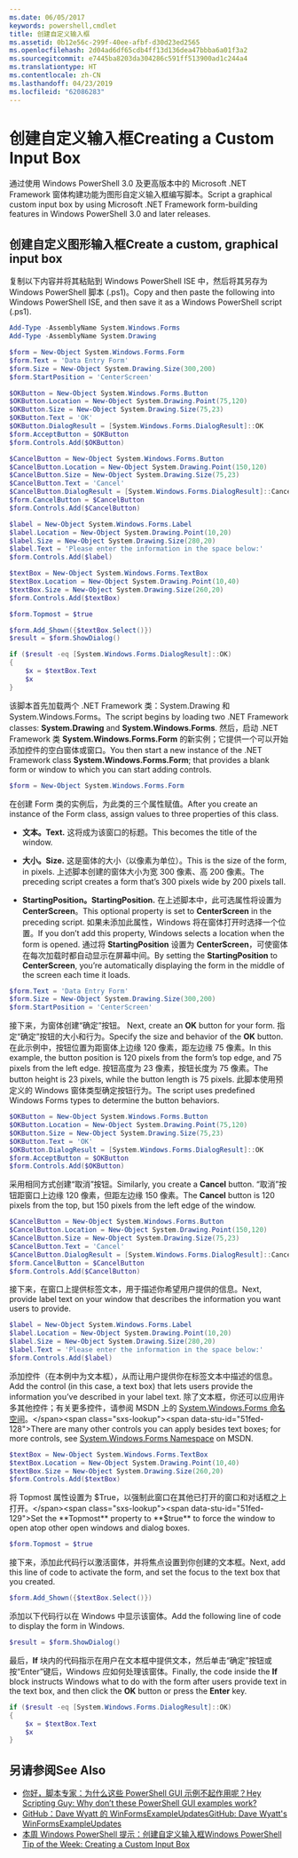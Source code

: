 ```yaml
---
ms.date: 06/05/2017
keywords: powershell,cmdlet
title: 创建自定义输入框
ms.assetid: 0b12e56c-299f-40ee-afbf-d30d23ed2565
ms.openlocfilehash: 2d04ad6df65cdb4ff13d136dea47bbba6a01f3a2
ms.sourcegitcommit: e7445ba8203da304286c591ff513900ad1c244a4
ms.translationtype: HT
ms.contentlocale: zh-CN
ms.lasthandoff: 04/23/2019
ms.locfileid: "62086283"
---
```

# <a name="creating-a-custom-input-box"></a><span data-ttu-id="51fed-103">创建自定义输入框</span><span class="sxs-lookup"><span data-stu-id="51fed-103">Creating a Custom Input Box</span></span>

<span data-ttu-id="51fed-104">通过使用 Windows PowerShell 3.0 及更高版本中的 Microsoft .NET Framework 窗体构建功能为图形自定义输入框编写脚本。</span><span class="sxs-lookup"><span data-stu-id="51fed-104">Script a graphical custom input box by using Microsoft .NET Framework form-building features in Windows PowerShell 3.0 and later releases.</span></span>

## <a name="create-a-custom-graphical-input-box"></a><span data-ttu-id="51fed-105">创建自定义图形输入框</span><span class="sxs-lookup"><span data-stu-id="51fed-105">Create a custom, graphical input box</span></span>

<span data-ttu-id="51fed-106">复制以下内容并将其粘贴到 Windows PowerShell ISE 中，然后将其另存为 Windows PowerShell 脚本 (.ps1)。</span><span class="sxs-lookup"><span data-stu-id="51fed-106">Copy and then paste the following into Windows PowerShell ISE, and then save it as a Windows PowerShell script (.ps1).</span></span>

```powershell
Add-Type -AssemblyName System.Windows.Forms
Add-Type -AssemblyName System.Drawing

$form = New-Object System.Windows.Forms.Form
$form.Text = 'Data Entry Form'
$form.Size = New-Object System.Drawing.Size(300,200)
$form.StartPosition = 'CenterScreen'

$OKButton = New-Object System.Windows.Forms.Button
$OKButton.Location = New-Object System.Drawing.Point(75,120)
$OKButton.Size = New-Object System.Drawing.Size(75,23)
$OKButton.Text = 'OK'
$OKButton.DialogResult = [System.Windows.Forms.DialogResult]::OK
$form.AcceptButton = $OKButton
$form.Controls.Add($OKButton)

$CancelButton = New-Object System.Windows.Forms.Button
$CancelButton.Location = New-Object System.Drawing.Point(150,120)
$CancelButton.Size = New-Object System.Drawing.Size(75,23)
$CancelButton.Text = 'Cancel'
$CancelButton.DialogResult = [System.Windows.Forms.DialogResult]::Cancel
$form.CancelButton = $CancelButton
$form.Controls.Add($CancelButton)

$label = New-Object System.Windows.Forms.Label
$label.Location = New-Object System.Drawing.Point(10,20)
$label.Size = New-Object System.Drawing.Size(280,20)
$label.Text = 'Please enter the information in the space below:'
$form.Controls.Add($label)

$textBox = New-Object System.Windows.Forms.TextBox
$textBox.Location = New-Object System.Drawing.Point(10,40)
$textBox.Size = New-Object System.Drawing.Size(260,20)
$form.Controls.Add($textBox)

$form.Topmost = $true

$form.Add_Shown({$textBox.Select()})
$result = $form.ShowDialog()

if ($result -eq [System.Windows.Forms.DialogResult]::OK)
{
    $x = $textBox.Text
    $x
}
```

<span data-ttu-id="51fed-107">该脚本首先加载两个 .NET Framework 类：System.Drawing 和 System.Windows.Forms。</span><span class="sxs-lookup"><span data-stu-id="51fed-107">The script begins by loading two .NET Framework classes: **System.Drawing** and **System.Windows.Forms**.</span></span> <span data-ttu-id="51fed-108">然后，启动 .NET Framework 类 **System.Windows.Forms.Form** 的新实例；它提供一个可以开始添加控件的空白窗体或窗口。</span><span class="sxs-lookup"><span data-stu-id="51fed-108">You then start a new instance of the .NET Framework class **System.Windows.Forms.Form**; that provides a blank form or window to which you can start adding controls.</span></span>

```powershell
$form = New-Object System.Windows.Forms.Form
```

<span data-ttu-id="51fed-109">在创建 Form 类的实例后，为此类的三个属性赋值。</span><span class="sxs-lookup"><span data-stu-id="51fed-109">After you create an instance of the Form class, assign values to three properties of this class.</span></span>

- <span data-ttu-id="51fed-110">**文本。**</span><span class="sxs-lookup"><span data-stu-id="51fed-110">**Text.**</span></span> <span data-ttu-id="51fed-111">这将成为该窗口的标题。</span><span class="sxs-lookup"><span data-stu-id="51fed-111">This becomes the title of the window.</span></span>

- <span data-ttu-id="51fed-112">**大小。**</span><span class="sxs-lookup"><span data-stu-id="51fed-112">**Size.**</span></span> <span data-ttu-id="51fed-113">这是窗体的大小（以像素为单位）。</span><span class="sxs-lookup"><span data-stu-id="51fed-113">This is the size of the form, in pixels.</span></span> <span data-ttu-id="51fed-114">上述脚本创建的窗体大小为宽 300 像素、高 200 像素。</span><span class="sxs-lookup"><span data-stu-id="51fed-114">The preceding script creates a form that’s 300 pixels wide by 200 pixels tall.</span></span>

- <span data-ttu-id="51fed-115">**StartingPosition。**</span><span class="sxs-lookup"><span data-stu-id="51fed-115">**StartingPosition.**</span></span> <span data-ttu-id="51fed-116">在上述脚本中，此可选属性将设置为 **CenterScreen**。</span><span class="sxs-lookup"><span data-stu-id="51fed-116">This optional property is set to **CenterScreen** in the preceding script.</span></span> <span data-ttu-id="51fed-117">如果未添加此属性，Windows 将在窗体打开时选择一个位置。</span><span class="sxs-lookup"><span data-stu-id="51fed-117">If you don’t add this property, Windows selects a location when the form is opened.</span></span> <span data-ttu-id="51fed-118">通过将 **StartingPosition** 设置为 **CenterScreen**，可使窗体在每次加载时都自动显示在屏幕中间。</span><span class="sxs-lookup"><span data-stu-id="51fed-118">By setting the **StartingPosition** to **CenterScreen**, you’re automatically displaying the form in the middle of the screen each time it loads.</span></span>

```powershell
$form.Text = 'Data Entry Form'
$form.Size = New-Object System.Drawing.Size(300,200)
$form.StartPosition = 'CenterScreen'
```

<span data-ttu-id="51fed-119">接下来，为窗体创建“确定”按钮。  </span><span class="sxs-lookup"><span data-stu-id="51fed-119">Next, create an **OK** button for your form.</span></span> <span data-ttu-id="51fed-120">指定“确定”按钮的大小和行为。</span><span class="sxs-lookup"><span data-stu-id="51fed-120">Specify the size and behavior of the **OK** button.</span></span> <span data-ttu-id="51fed-121">在此示例中，按钮位置为距窗体上边缘 120 像素，距左边缘 75 像素。</span><span class="sxs-lookup"><span data-stu-id="51fed-121">In this example, the button position is 120 pixels from the form’s top edge, and 75 pixels from the left edge.</span></span> <span data-ttu-id="51fed-122">按钮高度为 23 像素，按钮长度为 75 像素。</span><span class="sxs-lookup"><span data-stu-id="51fed-122">The button height is 23 pixels, while the button length is 75 pixels.</span></span> <span data-ttu-id="51fed-123">此脚本使用预定义的 Windows 窗体类型确定按钮行为。</span><span class="sxs-lookup"><span data-stu-id="51fed-123">The script uses predefined Windows Forms types to determine the button behaviors.</span></span>

```powershell
$OKButton = New-Object System.Windows.Forms.Button
$OKButton.Location = New-Object System.Drawing.Point(75,120)
$OKButton.Size = New-Object System.Drawing.Size(75,23)
$OKButton.Text = 'OK'
$OKButton.DialogResult = [System.Windows.Forms.DialogResult]::OK
$form.AcceptButton = $OKButton
$form.Controls.Add($OKButton)
```

<span data-ttu-id="51fed-124">采用相同方式创建“取消”按钮。</span><span class="sxs-lookup"><span data-stu-id="51fed-124">Similarly, you create a **Cancel** button.</span></span> <span data-ttu-id="51fed-125">“取消”按钮距窗口上边缘 120 像素，但距左边缘 150 像素。</span><span class="sxs-lookup"><span data-stu-id="51fed-125">The **Cancel** button is 120 pixels from the top, but 150 pixels from the left edge of the window.</span></span>

```powershell
$CancelButton = New-Object System.Windows.Forms.Button
$CancelButton.Location = New-Object System.Drawing.Point(150,120)
$CancelButton.Size = New-Object System.Drawing.Size(75,23)
$CancelButton.Text = 'Cancel'
$CancelButton.DialogResult = [System.Windows.Forms.DialogResult]::Cancel
$form.CancelButton = $CancelButton
$form.Controls.Add($CancelButton)
```

<span data-ttu-id="51fed-126">接下来，在窗口上提供标签文本，用于描述你希望用户提供的信息。</span><span class="sxs-lookup"><span data-stu-id="51fed-126">Next, provide label text on your window that describes the information you want users to provide.</span></span>

```powershell
$label = New-Object System.Windows.Forms.Label
$label.Location = New-Object System.Drawing.Point(10,20)
$label.Size = New-Object System.Drawing.Size(280,20)
$label.Text = 'Please enter the information in the space below:'
$form.Controls.Add($label)
```

<span data-ttu-id="51fed-127">添加控件（在本例中为文本框），从而让用户提供你在标签文本中描述的信息。</span><span class="sxs-lookup"><span data-stu-id="51fed-127">Add the control (in this case, a text box) that lets users provide the information you’ve described in your label text.</span></span> <span data-ttu-id="51fed-128">除了文本框，你还可以应用许多其他控件；有关更多控件，请参阅 MSDN 上的 [System.Windows.Forms 命名空间](https://msdn.microsoft.com/library/k50ex0x9(v=vs.110).aspx)。</span><span class="sxs-lookup"><span data-stu-id="51fed-128">There are many other controls you can apply besides text boxes; for more controls, see [System.Windows.Forms Namespace](https://msdn.microsoft.com/library/k50ex0x9(v=vs.110).aspx) on MSDN.</span></span>

```powershell
$textBox = New-Object System.Windows.Forms.TextBox
$textBox.Location = New-Object System.Drawing.Point(10,40)
$textBox.Size = New-Object System.Drawing.Size(260,20)
$form.Controls.Add($textBox)
```

<span data-ttu-id="51fed-129">将 Topmost 属性设置为 $True，以强制此窗口在其他已打开的窗口和对话框之上打开。</span><span class="sxs-lookup"><span data-stu-id="51fed-129">Set the **Topmost** property to **$true** to force the window to open atop other open windows and dialog boxes.</span></span>

```powershell
$form.Topmost = $true
```

<span data-ttu-id="51fed-130">接下来，添加此代码行以激活窗体，并将焦点设置到你创建的文本框。</span><span class="sxs-lookup"><span data-stu-id="51fed-130">Next, add this line of code to activate the form, and set the focus to the text box that you created.</span></span>

```powershell
$form.Add_Shown({$textBox.Select()})
```

<span data-ttu-id="51fed-131">添加以下代码行以在 Windows 中显示该窗体。</span><span class="sxs-lookup"><span data-stu-id="51fed-131">Add the following line of code to display the form in Windows.</span></span>

```powershell
$result = $form.ShowDialog()
```

<span data-ttu-id="51fed-132">最后，**If** 块内的代码指示在用户在文本框中提供文本，然后单击“确定”按钮或按“Enter”键后，Windows 应如何处理该窗体。</span><span class="sxs-lookup"><span data-stu-id="51fed-132">Finally, the code inside the **If** block instructs Windows what to do with the form after users provide text in the text box, and then click the **OK** button or press the **Enter** key.</span></span>

```powershell
if ($result -eq [System.Windows.Forms.DialogResult]::OK)
{
    $x = $textBox.Text
    $x
}
```

## <a name="see-also"></a><span data-ttu-id="51fed-133">另请参阅</span><span class="sxs-lookup"><span data-stu-id="51fed-133">See Also</span></span>

- [<span data-ttu-id="51fed-134">你好，脚本专家：为什么这些 PowerShell GUI 示例不起作用呢？</span><span class="sxs-lookup"><span data-stu-id="51fed-134">Hey Scripting Guy:  Why don’t these PowerShell GUI examples work?</span></span>](https://go.microsoft.com/fwlink/?LinkId=506644)
- [<span data-ttu-id="51fed-135">GitHub：Dave Wyatt 的 WinFormsExampleUpdates</span><span class="sxs-lookup"><span data-stu-id="51fed-135">GitHub: Dave Wyatt's WinFormsExampleUpdates</span></span>](https://github.com/dlwyatt/WinFormsExampleUpdates)
- [<span data-ttu-id="51fed-136">本周 Windows PowerShell 提示：创建自定义输入框</span><span class="sxs-lookup"><span data-stu-id="51fed-136">Windows PowerShell Tip of the Week:  Creating a Custom Input Box</span></span>](https://technet.microsoft.com/library/ff730941.aspx)